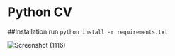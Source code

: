 # Python CV

##Installation
run `python install -r requirements.txt`

![Screenshot (1116)](https://github.com/jreardoniv/python-cv/assets/171094811/053574f9-f0f9-4912-8371-6f46626ec1b7)
